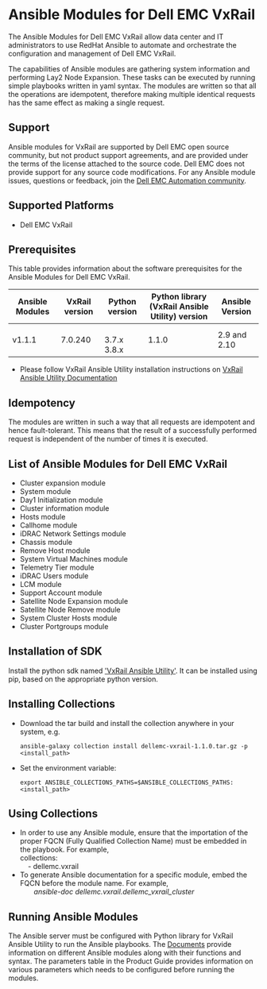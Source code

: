 # Ansible Modules for Dell EMC VxRail

The Ansible Modules for Dell EMC VxRail allow data center and IT administrators to use RedHat Ansible to automate and orchestrate the configuration and management of Dell EMC VxRail.

The capabilities of Ansible modules are gathering system information and performing Lay2 Node Expansion. These tasks can be executed by running simple playbooks written in yaml syntax. The modules are written so that all the operations are idempotent, therefore making multiple identical requests has the same effect as making a single request.

## Support
Ansible modules for VxRail are supported by Dell EMC open source community, but not product support agreements, and are provided under the terms of the license attached to the source code. Dell EMC does not provide support for any source code modifications. For any Ansible module issues, questions or feedback, join the [Dell EMC Automation community]( https://www.dell.com/community/Automation/bd-p/Automation ).

## Supported Platforms
  * Dell EMC VxRail

## Prerequisites
This table provides information about the software prerequisites for the Ansible Modules for Dell EMC VxRail.

| **Ansible Modules** | **VxRail version** | **Python version** | **Python library (VxRail Ansible Utility) version** | **Ansible Version** |
|---------------------|----------------|--------------------|----------------------------|-------------|
| v1.1.1 | 7.0.240 | <br> 3.7.x <br> 3.8.x | 1.1.0 | 2.9 and 2.10 |

  * Please follow VxRail Ansible Utility installation instructions on [VxRail Ansible Utility Documentation](https://github.com/dell/ansible-vxrail-utility)

## Idempotency
The modules are written in such a way that all requests are idempotent and hence fault-tolerant. This means that the result of a successfully performed request is independent of the number of times it is executed.

## List of Ansible Modules for Dell EMC VxRail
  * Cluster expansion module
  * System module
  * Day1 Initialization module
  * Cluster information module
  * Hosts module
  * Callhome module
  * iDRAC Network Settings module
  * Chassis module
  * Remove Host module
  * System Virtual Machines module
  * Telemetry Tier module
  * iDRAC Users module
  * LCM module
  * Support Account module
  * Satellite Node Expansion module
  * Satellite Node Remove module
  * System Cluster Hosts module
  * Cluster Portgroups module


## Installation of SDK

Install the python sdk named ['VxRail Ansible Utility'](https://github.com/dell/ansible-vxrail-utility). It can be installed using pip, based on the appropriate python version.

## Installing Collections

  * Download the tar build and install the collection anywhere in your system, e.g.
        
        ansible-galaxy collection install dellemc-vxrail-1.1.0.tar.gz -p <install_path>
  
  * Set the environment variable:
        
        export ANSIBLE_COLLECTIONS_PATHS=$ANSIBLE_COLLECTIONS_PATHS:<install_path>

## Using Collections

  * In order to use any Ansible module, ensure that the importation of the proper FQCN (Fully Qualified Collection Name) must be embedded in the playbook. For example,
 <br>collections:
 <br>&nbsp;&nbsp;&nbsp; - dellemc.vxrail
  * To generate Ansible documentation for a specific module, embed the FQCN before the module name. For example,
<br>&nbsp;&nbsp;&nbsp;&nbsp;&nbsp;&nbsp; *ansible-doc dellemc.vxrail.dellemc_vxrail_cluster*

## Running Ansible Modules

The Ansible server must be configured with Python library for VxRail Ansible Utility to run the Ansible playbooks. The [Documents]( https://github.com/dell/ansible-vxrail/tree/master/docs ) provide information on different Ansible modules along with their functions and syntax. The parameters table in the Product Guide provides information on various parameters which needs to be configured before running the modules.

